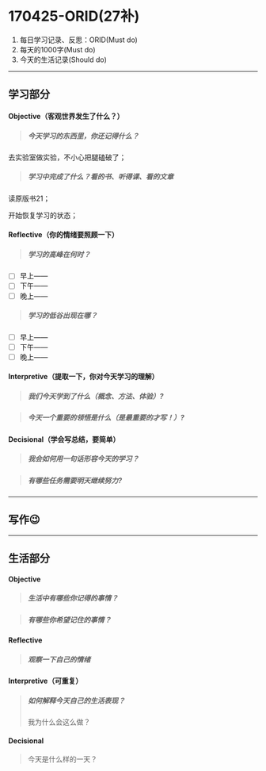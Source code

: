 # 170425-ORID(27补)

1. 每日学习记录、反思：ORID(Must do)
2. 每天的1000字(Must do)
3. 今天的生活记录(Should do)

------

## 学习部分

#### Objective（客观世界发生了什么？）

> ##### 今天学习的东西里，你还记得什么？

去实验室做实验，不小心把腿磕破了；

> ##### 学习中完成了什么？看的书、听得课、看的文章

读原版书21；

开始恢复学习的状态；

#### Reflective（你的情绪要照顾一下）

> ##### 学习的高峰在何时？

- [ ] 早上——
- [ ] 下午——
- [ ] 晚上——

> ##### 学习的低谷出现在哪？

- [ ] 早上——
- [ ] 下午——
- [ ] 晚上——

#### Interpretive（提取一下，你对今天学习的理解）

> ##### 我们今天学到了什么（概念、方法、体验）?



> ##### 今天一个重要的领悟是什么（是最重要的才写！）?



#### Decisional（学会写总结，要简单）

> ##### 我会如何用一句话形容今天的学习？



> ##### 有哪些任务需要明天继续努力?



------

## 写作😉



------

## 生活部分

#### Objective

> ##### 生活中有哪些你记得的事情？



> ##### 有哪些你希望记住的事情？



#### Reflective

> ##### 观察一下自己的情绪



#### Interpretive（可重复）

> ##### 如何解释今天自己的生活表现？
>
> 我为什么会这么做？



#### Decisional

> 今天是什么样的一天？

